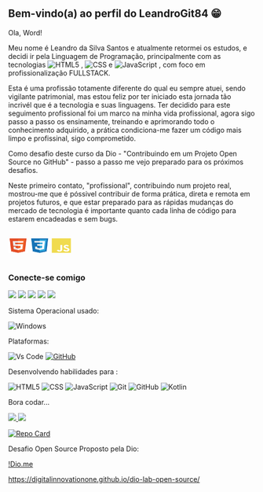 ## Bem-vindo(a) ao perfil do LeandroGit84 😁

Ola, Word! 

Meu nome é Leandro da Silva Santos e atualmente retormei os estudos, e decidi ir pela Linguagem de Programação, principalmente com as tecnologias  ![HTML5](https://img.shields.io/badge/HTML5-E34F26?style=for-the-badge&logo=html5&logoColor=white) , ![CSS](https://img.shields.io/badge/CSS3-1572B6?style=for-the-badge&logo=css3&logoColor=white) e ![JavaScript](https://img.shields.io/badge/JavaScript-F7DF1E?style=for-the-badge&logo=javascript&logoColor=black) , com foco em profissionalização FULLSTACK. 

Esta é uma profissão totamente diferente do qual eu sempre atuei, sendo vigilante patrimonial, mas estou feliz por ter iniciado esta jornada tão incrivél que é a tecnologia e suas linguagens. Ter decidido para este seguimento profissional foi um marco na minha vida profissional, agora sigo passo a passo os ensinamente, treinando e aprimorando todo o conhecimento adquirido, a prática condiciona-me fazer um código mais limpo e profissinal, sigo comprometido. 

Como desafio deste curso da Dio - 
"Contribuindo em um Projeto Open Source no GitHub" - passo a passo me vejo preparado para os próximos desafios.

Neste primeiro contato, "profissional", contribuindo num projeto real, mostrou-me que é póssivel contribuir de forma prática, direta e remota em projetos futuros, e que estar preparado para as rápidas mudanças do mercado de tecnologia é importante quanto cada linha de código para estarem encadeadas e sem bugs. 




    
<div style="display: inline_block"><br>
  <img align="center" alt="HTML" height="30" width="40" src="https://raw.githubusercontent.com/devicons/devicon/master/icons/html5/html5-original.svg">
  <img align="center" alt="CSS" height="30" width="40" src="https://raw.githubusercontent.com/devicons/devicon/master/icons/css3/css3-original.svg">
  <img align="center" alt="Js" height="30" width="40" src="https://raw.githubusercontent.com/devicons/devicon/master/icons/javascript/javascript-plain.svg">
</div>
 
<br>
 
### Conecte-se comigo

<div> 
  <a href="" target="_blank"><img src="https://img.shields.io/badge/YouTube-FF0000?style=for-the-badge&logo=youtube&logoColor=white" target="_blank"></a>
  <a href="https://www.instagram.com/leandrodasilva2815/" target="_blank"><img src="https://img.shields.io/badge/-Instagram-%23E4405F?style=for-the-badge&logo=instagram&logoColor=white" target="_blank"></a>
 <a href="" target="_blank"><img src="https://img.shields.io/badge/Discord-7289DA?style=for-the-badge&logo=discord&logoColor=white" target="_blank"></a> 
  <a href = ""><img src="https://img.shields.io/badge/-Gmail-%23333?style=for-the-badge&logo=gmail&logoColor=white" target="_blank"></a>
  <a href="https://www.linkedin.com/in/leandrosantos1984/" target="_blank"><img src="https://img.shields.io/badge/-LinkedIn-%230077B5?style=for-the-badge&logo=linkedin&logoColor=white" target="_blank"></a>
</div>


Sistema Operacional usado:

![Windows](https://img.shields.io/badge/Windows-000?style=for-the-badge&logo=windows&logoColor=2CA5E0)


Plataformas:

![Vs Code](https://img.shields.io/badge/Visual%20Studio%20Code-007ACC?logo=visualstudiocode&logoColor=fff&style=plastic)  [![GitHub](https://img.shields.io/badge/GitHub-100000?style=for-the-badge&logo=github&logoColor=white)](https://github.com/LeandroGit84)


Desenvolvendo habilidades para : 

![HTML5](https://img.shields.io/badge/HTML5-E34F26?style=for-the-badge&logo=html5&logoColor=white)   ![CSS](https://img.shields.io/badge/CSS3-1572B6?style=for-the-badge&logo=css3&logoColor=white)  ![JavaScript](https://img.shields.io/badge/JavaScript-F7DF1E?style=for-the-badge&logo=javascript&logoColor=black)
![Git](https://img.shields.io/badge/GIT-E44C30?style=for-the-badge&logo=git&logoColor=white)
![GitHub](https://img.shields.io/badge/GitHub-100000?style=for-the-badge&logo=github&logoColor=white)
![Kotlin](https://img.shields.io/badge/Kotlin-0095D5?style=flat&logo=kotlin&logoColor=white)


Bora codar...

 <div>
   <a href="https://github.com/LeandroGit84">
   <img height="180em" src="https://github-readme-stats.vercel.app/api?username=LeandroGit84&show_icons=true&theme=onedark&include_all_commits=true&count_private=true"/>
   <img height="180em" src="https://github-readme-stats.vercel.app/api/top-langs/?username=LeandroGit84&layout=compact&langs_count=6&theme=tokyonight"/>
   </a>
</div>

[![Repo Card](https://github-readme-stats.vercel.app/api/pin/?username=LeandroGit84&repo=LeandroGit84&bg_color=000&border_color=30A3DC&show_icons=true&icon_color=30A3DC&title_color=E94D5F&text_color=FFF)](https://github.com/SEUUSERNAME/SEUREPOSITORIO)

Desafio Open Source Proposto pela Dio:

[!Dio.me](https://www.dio.me/articles/dicas-documentacoes-e-ferramentas-para-devs)

https://digitalinnovationone.github.io/dio-lab-open-source/

